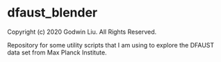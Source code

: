 # dfaust_blender

Copyright (c) 2020 Godwin Liu.  All Rights Reserved.

Repository for some utility scripts that I am using to explore the DFAUST data set from Max Planck Institute.
